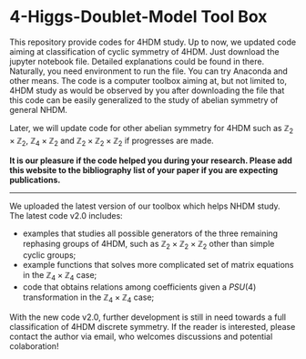 # 4-Higgs-Doublet-Model Tool Box

This repository provide codes for 4HDM study. Up to now, we updated code aiming at classification of cyclic symmetry of 4HDM. Just download the jupyter notebook file. Detailed explanations could be found in there. Naturally, you need environment to run the file. You can try Anaconda and other means. The code is a computer toolbox aiming at, but not limited to, 4HDM study as would be observed by you after downloading the file that this code can be easily generalized to the study of abelian symmetry of general NHDM. 

Later, we will update code for other abelian symmetry for 4HDM such as $\mathbb{Z}_2\times\mathbb{Z}_2$, $\mathbb{Z}_4\times\mathbb{Z}_2$ and $\mathbb{Z}_2\times\mathbb{Z}_2\times\mathbb{Z}_2$ if progresses are made.

**It is our pleasure if the code helped you during your research. Please add this website to the bibliography list of your paper if you are expecting publications.**

------------

We uploaded the latest version of our toolbox which helps NHDM study. The latest code v2.0 includes:

* examples that studies all possible generators of the three remaining rephasing groups of 4HDM, such as $\mathbb{Z}_2\times\mathbb{Z}_2\times\mathbb{Z}_2$ other than simple cyclic groups;
* example functions that solves more complicated set of matrix equations in the $\mathbb{Z}_4\times\mathbb{Z}_4$ case;
* code that obtains relations among coefficients given a $PSU(4)$ transformation in the $\mathbb{Z}_4\times\mathbb{Z}_4$ case;

With the new code v2.0, further development is still in need towards a full classification of 4HDM discrete symmetry. If the reader is interested, please contact the author via email, who welcomes discussions and potential colaboration!

